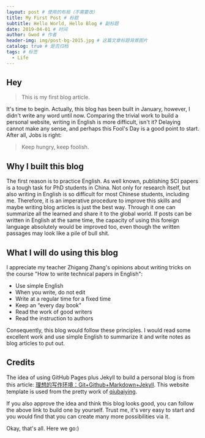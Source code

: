 ```yaml
---
layout: post # 使用的布局（不需要改）
title: My First Post # 标题
subtitle: Hello World, Hello Blog # 副标题
date: 2019-04-01 # 时间
author: Gwod # 作者
header-img: img/post-bg-2015.jpg # 这篇文章标题背景图片
catalog: true # 是否归档
tags: # 标签
  - Life
---
```


## Hey

> This is my first blog article.

It's time to begin. Actually, this blog has been built in January,
however, I didn't write any word until now. Comparing the trivial work to build
a personal website, writing in English is more difficult, isn't it? Delaying
cannot make any sense, and perhaps this Fool's Day is a good point to start.
After all, Jobs is right:

> Keep hungry, keep foolish.

## Why I built this blog

The first reason is to practice English. As well known, publishing SCI papers is
a tough task for PhD students in China. Not only for research itself, but
also writing in English is so difficult for most Chinese students, including me.
Therefore, it is an imperative procedure to improve this skills and maybe
writing blog articles is just the best way. Through it one can summarize all the
learned and share it to the global world. If posts can be written in English at
the same time, the capacity of using this foreign language absolutely would be
improved too, even though the written passages may look like a pile of bull shit. 

## What I will do using this blog

I appreciate my teacher Zhigang Zhang's opinions about writing tricks on the
course "How to write technical papers in English":

- Use simple English
- When you write, do not edit
- Write at a regular time for a fixed time
- Keep an “every day book”
- Read the work of good writers
- Read the instruction to authors

Consequently, this blog would follow these principles. I would read some
excellent work and use simple English to summarize it and write notes as blog
articles to put out.

## Credits

The idea of using GitHub Pages plus Jekyll to build a personal blog is from this
article:
[理想的写作环境：Git+Github+Markdown+Jekyll](https://www.yangzhiping.com/tech/writing-space.html).
This website template is used from the pretty work of
[qiubaiying](https://github.com/qiubaiying/qiubaiying.github.io).

If you also approve the idea and think this blog looks good, you can follow the
above link to build one by yourself. Trust me, it's very easy to start and you
would find that you can create many more possibilities via it.

Okay, that's all. Here we go:)
